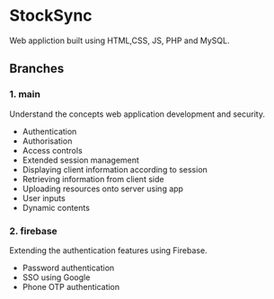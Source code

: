 # StockSync
Web appliction built using HTML,CSS, JS, PHP and MySQL.

## Branches

### 1. main
Understand the concepts web application development and security.
- Authentication
- Authorisation
- Access controls
- Extended session management
- Displaying client information according to session
- Retrieving information from client side
- Uploading resources onto server using app
- User inputs
- Dynamic contents

### 2. firebase
Extending the authentication features using Firebase.
- Password authentication
- SSO using Google
- Phone OTP authentication
